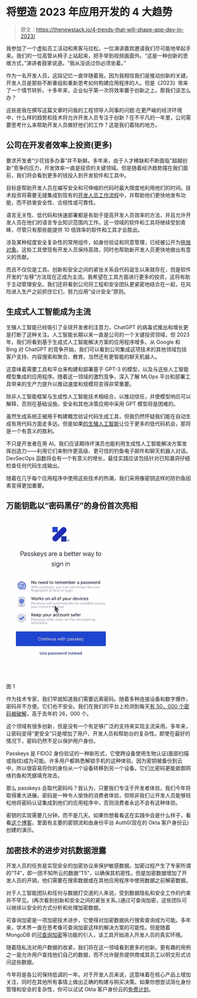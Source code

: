 # 将塑造 2023 年应用开发的 4 大趋势

> 原文：<https://thenewstack.io/4-trends-that-will-shape-app-dev-in-2023/>

我参加了一个虚拟员工活动和黑客马拉松，一位演讲嘉宾邀请我们尽可能地举起手来。我们的一位高管从椅子上站起来，把手举到视频画面外。“这是一种创新的思维方式，”演讲者鼓掌说道。“我从没说过你必须坐着。”

作为一名开发人员，这段记忆一直伴随着我，因为我相信我们是推动创新的关键。开发人员是那些不断重组和重新思考如何构建应用程序的人。但是《2023》带来了一个情节转折。十多年来，企业似乎第一次将效率置于创新之上。那我们该怎么办？

这些是我在撰写这篇文章时问我的工程领导人同事的问题:在更严峻的经济环境中，什么样的趋势和技术将允许开发人员专注于创新？在不平凡的一年里，公司需要思考什么来帮助开发人员做好他们的工作？这是我们着陆的地方。

## 公司在开发者效率上投资(更多)

要求开发者“少花钱多办事”并不新鲜。多年来，由于人才稀缺和不断面临“超越创新”竞争的压力，开发效率一直是投资的关键领域。但是随着经济趋势摆在我们面前，我们将会看到更多的钱投入到开发软件和工具中。

目标是帮助开发人员在编写安全和可伸缩的代码时最大限度地利用他们的时间。技术投资将需要无缝集成到现有的[开发人员工作流程](https://thenewstack.io/workflows-for-the-new-developer-experience/)中，并帮助他们更快地发布功能，而不损害安全性、合规性或可靠性。

语言无关性、低代码和快速部署都是有助于提高开发人员效率的方法，并且允许开发人员在他们的语言专业知识范围内工作。这一领域的软件和工具将继续受到青睐，尽管只有那些能提供 10 倍效率的软件和工具才会胜出。

涉及某种程度安全复杂性的常用组件，如身份验证和同意管理，已经被公开为[拖放对象](https://auth0.com/blog/actions-integrations-are-now-ga/)。这些工具使现有开发人员保持高效，同时也帮助新开发人员更快地做出有意义的贡献。

而且不仅仅是工具。创新和安全之间的紧张关系自代码诞生以来就存在，但是软件开发的“左移”方法现在正成为主流。我希望在工具方面进行更多的投资，这将有助于主动管理安全。我们还将看到公司将工程和安全团队更紧密地结合在一起，在风险进入生产之前抓住它们，努力应用“设计安全”原则。

## 生成式人工智能成为主流

生殖人工智能已经吸引了全球开发者的注意力，ChatGPT 的病毒式推出和增长更是打断了这种关注。人工智能长期以来一直是公司的一个关键投资领域，但 2023 年，我们将看到基于生成式人工智能解决方案的应用程序增多。从 Google 和 Bing 对 ChatGPT 的竞争开始，我们可以看到公司集成这项技术的其他领域包括客户支持、内容搜索和聚合、教育，当然还有更智能的聊天机器人。

这意味着需要工具和平台来构建和部署基于 GPT-3 的模型，以及与这些人工智能模型集成的应用程序。随着这一领域的激烈竞争，深入了解 MLOps 平台和部署工具带来的生产力提升以推动速度和规模将变得非常重要。

除非人工智能框架与生成性人工智能技术相结合，以推动信任，并使模型响应可以解释，否则在基础设施，安全和其他决策应用中采用 GPT 模型将是困难的。

虽然生成系统正被用于构建概念验证代码生成工具，但我仍然怀疑我们能在自动生成有用代码方面走多远。但是如果[的生殖人工智能](https://thenewstack.io/generative-ai-how-companies-are-using-and-scaling-ai-models/)让位于更多的低代码机会，那将是一个有意义的胜利。

不只是开发者在用 AI。我们应该期待坏演员也能利用生成性人工智能解决方案发挥创造力——利用它们来制作更高级、更可信的钓鱼电子邮件和聊天机器人对话。DevSecOps 函数将会有一个有意义的增长，最佳实践应该包括针对已知漏洞仔细检查任何代码生成输出。

随着在几乎每个应用程序中使用这些技术的热潮，我们采用像密钥这样的防钓鱼因素变得更加重要。

## 万能钥匙以“密码黑仔”的身份首次亮相

![](img/b33399d863af29f53df9e83c346acc05.png)

图 1

作为技术专家，我们早就知道我们需要远离密码。随着多种连接设备和数字爆炸，密码并不方便。它们也不安全。我们在我们的平台上检测到每天[有 50，000 个密码被破解](https://auth0.com/blog/top-insights-from-our-2022-state-of-secure-identity-report/)，高于去年的 26，000 个。

这个领域有很多创新，但是没有一个有足够广泛的支持来实现主流采用。多年来，让密码变得“更安全”只是增加了用户、开发人员和帮助台的复杂性。即使在最好的情况下，密码仍然不足以保护用户身份。

Passkeys 是 FIDO2 身份验证的一种新形式，它使跨设备使用生物认证(面部扫描或指纹)成为可能。许多用户都熟悉解锁手机的这种体验。因为密钥被备份到云中，所以很容易将你的身份从一个设备转移到另一个设备。它们比密码更能抵御网络钓鱼和凭据填充攻击。

那么 passkeys 会取代密码吗？我认为，只要我们专注于开发者体验，我们今年将取得重大进展。密码是一种令人愉快的消费者体验，但除非我们让开发人员能够轻松地将密码认证集成到他们的应用程序中，否则消费者永远不会有这种体验。

密钥的实现需要几分钟，而不是几天。如果你想看看这在实践中会是什么样子，看看[这个博客](https://auth0.com/blog/our-take-on-passkeys/#Developing-with-Passkeys)，里面有主要的密钥流和由身份平台 Auth0(现在的 Okta 客户身份云)创建的演示。

## 加密技术的进步对抗数据泄露

开发人员的任务是实现安全的加密协议来保护敏感数据。加密过程产生了专家所谓的“T4”，即一团不知所云的数据“T5”，以确保其机密性。但是加密数据增加了开发人员的开销，他们需要在搜索数据或在其他应用程序中使用数据之前解密数据。

对于人工智能团队和任何与数据打交道的人来说，受到数据隐私和安全工作的约束并不罕见。(再次看到创新和安全之间的紧张关系。)通过可查询加密，这些团队可以继续以安全的方式分析和处理加密数据。

可查询加密是一项加密技术进步，它使得对加密数据执行搜索查询成为可能。多年来，学术界一直在思考像可查询加密这样的解决方案的可能性。但是随着 MongoDB 的[可查询加密](https://www.mongodb.com/docs/manual/core/queryable-encryption/)等功能的引入，该工具开始进入开发人员的真实环境。

随着隐私法对用户数据的收紧，我们将在这一领域看到更多的创新。更有趣的用例之一是允许用户查找他们自己的数据，而不允许服务提供商或其员工以明文形式访问这些数据。

今年将是各公司保持低调的一年。对于开发人员来说，这意味着在核心产品上增加关注，同时在其他所有事情上做出正确的构建与购买决策。如果你想尝试简化身份管理和安全的复杂性，你可以试试 Okta 客户身份云的[免费计划](https://auth0.com/signup)。

<svg xmlns:xlink="http://www.w3.org/1999/xlink" viewBox="0 0 68 31" version="1.1"><title>Group</title> <desc>Created with Sketch.</desc></svg>
